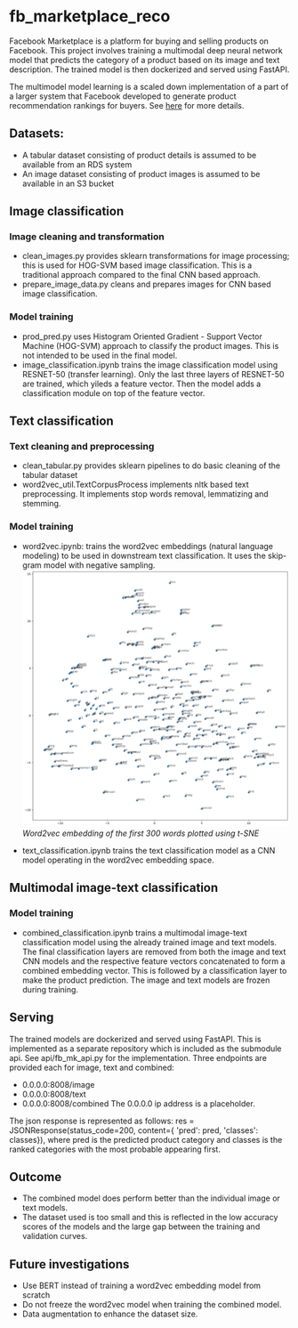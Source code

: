 # fb_marketplace_reco
Facebook Marketplace is a platform for buying and selling products on Facebook. This project involves training a multimodal deep neural network model that predicts the category of a product based on its image and text description. The trained model is then dockerized and served using FastAPI.

The multimodel model learning is a scaled down implementation of a part of a larger system that Facebook developed to generate product recommendation rankings for buyers. See [here](https://engineering.fb.com/2018/10/02/ml-applications/under-the-hood-facebook-marketplace-powered-by-artificial-intelligence/) for more details.

## Datasets:
- A tabular dataset consisting of product details is assumed to be available from an RDS system
- An image dataset consisting of product images is assumed to be available in an S3 bucket

## Image classification

### Image cleaning and transformation
- clean_images.py provides sklearn transformations for image processing; this is used for HOG-SVM based image classification. This is a traditional approach compared to the final CNN based approach.
- prepare_image_data.py cleans and prepares images for CNN based image classification.

### Model training
- prod_pred.py uses Histogram Oriented Gradient - Support Vector Machine (HOG-SVM) approach to classify the product images. This is not intended to be used in the final model.
- image_classification.ipynb trains the image classification model using RESNET-50 (transfer learning). Only the last three layers of RESNET-50 are trained, which yileds a feature vector. Then the model adds a classification module on top of the feature vector.
<!-- ![System](/visuals/image_cnn_training.png)
*Training curve of the transfer learning with RESNET-50.* -->

## Text classification

### Text cleaning and preprocessing
- clean_tabular.py provides sklearn pipelines to do basic cleaning of the tabular dataset
- word2vec_util.TextCorpusProcess implements nltk based text preprocessing. It implements stop words removal, lemmatizing and stemming.

### Model training
- word2vec.ipynb: trains the word2vec embeddings (natural language modeling) to be used in downstream text classification. It uses the skip-gram model with negative sampling.
![System](/visuals/w2v.png)
*Word2vec embedding of the first 300 words plotted using t-SNE*

- text_classification.ipynb trains the text classification model as a CNN model operating in the word2vec embedding space.
<!-- ![System](/visuals/text_cnn_training.png)
*Training curve of the text classification model.* -->

## Multimodal image-text classification

### Model training
- combined_classification.ipynb trains a multimodal image-text classification model using the already trained image and text models. The final classification layers are removed from both the image and text CNN models and the respective feature vectors concatenated to form a combined embedding vector. This is followed by a classification layer to make the product prediction. The image and text models are frozen during training.
<!-- ![System](/visuals/combined_training.png) -->
<!-- *Training curve of the multimodal classification model.* -->

## Serving
The trained models are dockerized and served using FastAPI. This is implemented as a separate repository which is included as the submodule api. See api/fb_mk_api.py for the implementation. Three endpoints are provided each for image, text and combined:
- 0.0.0.0:8008/image
- 0.0.0.0:8008/text
- 0.0.0.0:8008/combined
The 0.0.0.0 ip address is a placeholder.

The json response is represented as follows:
res = JSONResponse(status_code=200, content={
        'pred': pred, 'classes': classes}), 
where pred is the predicted product category and classes is the ranked categories with the most probable appearing first.

## Outcome
- The combined model does perform better than the individual image or text models.
- The dataset used is too small and this is reflected in the low accuracy scores of the models and the large gap between the training and validation curves.

## Future investigations
- Use BERT instead of training a word2vec embedding model from scratch
- Do not freeze the word2vec model when training the combined model.
- Data augmentation to enhance the dataset size.





